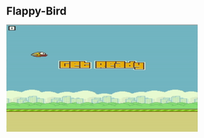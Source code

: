 # Flappy-Bird

<p align="center">
  <img src="https://github.com/GE-SANTOS/Flappy-Bird/blob/master/ezgif.com-gif-maker.gif" alt="Sublime's custom image"/>
</p>

